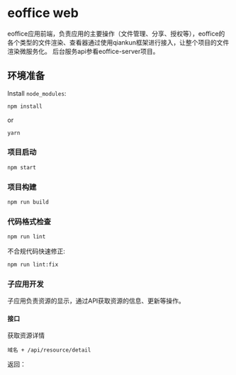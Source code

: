 # eoffice web

eoffice应用前端，负责应用的主要操作（文件管理、分享、授权等），eoffice的各个类型的文件渲染、查看器通过使用qiankun框架进行接入，让整个项目的文件渲染微服务化。 后台服务api参看eoffice-server项目。

## 环境准备

Install `node_modules`:

```bash
npm install
```

or

```bash
yarn
```

### 项目启动

```bash
npm start
```

### 项目构建

```bash
npm run build
```

### 代码格式检查

```bash
npm run lint
```

不合规代码快速修正:

```bash
npm run lint:fix
```

### 子应用开发

子应用负责资源的显示，通过API获取资源的信息、更新等操作。

#### 接口

获取资源详情

```
域名 + /api/resource/detail
```

返回：

```

```
